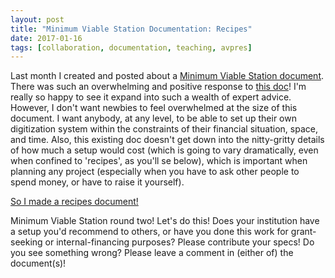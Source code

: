 ```yaml
---
layout: post
title: "Minimum Viable Station Documentation: Recipes"
date: 2017-01-16
tags: [collaboration, documentation, teaching, avpres]
---
```


Last month I created and posted about a [Minimum Viable Station document](http://ablwr.github.io/blog/2016/12/02/minimum-viable-transfer-station-documentation/). There was such an overwhelming and positive response to [this doc](https://docs.google.com/document/d/1oJvr8zCMK4A97GF9xYOM0uijDqyNStuwjtZ23yMRkGw)! I'm really so happy to see it expand into such a wealth of expert advice. However, I don't want newbies to feel overwhelmed at the size of this document. I want anybody, at any level, to be able to set up their own digitization system within the constraints of their financial situation, space, and time. Also, this existing doc doesn't get down into the nitty-gritty details of how much a setup would cost (which is going to vary dramatically, even when confined to 'recipes', as you'll se below), which is important when planning any project (especially when you have to ask other people to spend money, or have to raise it yourself).

[So I made a recipes document!](https://docs.google.com/document/d/12aZv3QDCcQSkVmHjmwAgywOgDeV41bt8kAlBhiQ6XZo)

Minimum Viable Station round two! Let's do this! Does your institution have a setup you'd recommend to others, or have you done this work for grant-seeking or internal-financing purposes? Please contribute your specs! Do you see something wrong? Please leave a comment in (either of) the document(s)!
